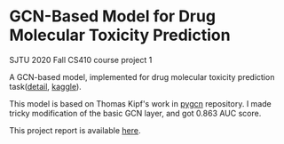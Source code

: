 # GCN-Based Model for Drug Molecular Toxicity Prediction

SJTU 2020 Fall CS410 course project 1

A GCN-based model, implemented for drug molecular toxicity prediction task([detail](https://github.com/LittleQili/trygcn/blob/submit/CS410%20Project%201%20Specification%20(2020%20Autumn).pdf), [kaggle](https://www.kaggle.com/c/cs410-2020-fall-ai-project-1/)). 

This model is based on Thomas Kipf's work in [pygcn](https://github.com/tkipf/pygcn) repository. I made tricky modification of the basic GCN layer, and got 0.863 AUC score.

This project report is available [here](https://github.com/LittleQili/trygcn/blob/submit/Report.pdf).

